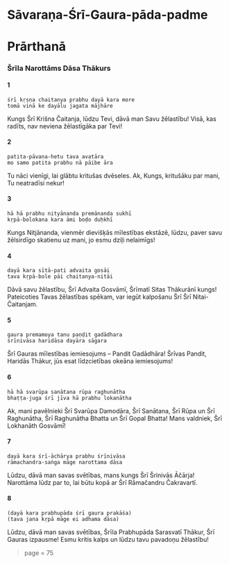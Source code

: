 # Sāvaraṇa-Śrī-Gaura-pāda-padme
# Prārthanā

### Šrīla Narottāms Dāsa Thākurs

#### 1

    śrī kṛṣṇa chaitanya prabhu dayā kara more
    tomā vinā ke dayālu jagata mājhāre

Kungs Šrī Krišna Čaitanja, lūdzu Tevi, dāvā man Savu žēlastību! Visā, kas radīts, nav neviena žēlastīgāka par Tevi!

#### 2

    patita-pāvana-hetu tava avatāra
    mo samo patita prabhu nā pāibe āra

Tu nāci vienīgi, lai glābtu kritušas dvēseles. Ak, Kungs, kritušāku par mani, Tu neatradīsi nekur!

#### 3

    hā hā prabhu nityānanda premānanda sukhī
    kṛpā-bolokana kara āmi boḍo duḥkhī

Kungs Nitjānanda, vienmēr dievišķās mīlestības ekstāzē, lūdzu, paver savu žēlsirdīgo skatienu uz mani, jo esmu dziļi nelaimīgs!

#### 4

    dayā kara sītā-pati advaita gosāi
    tava kṛpā-bole pāi chaitanya-nitāi

Dāvā savu žēlastību, Šrī Advaita Gosvāmī, Šrīmatī Sitas Thākurānī kungs! Pateicoties Tavas žēlastības spēkam, var iegūt kalpošanu Šrī Šrī Nitai-Čaitanjam.

#### 5

    gaura premamoya tanu paṇḍit gadādhara
    śrīnivāsa haridāsa dayāra sāgara

Šrī Gauras mīlestības iemiesojums – Pandit Gadādhāra! Šrīvas Pandit, Haridās Thākur, jūs esat līdzcietības okeāna iemiesojums!

#### 6

    hā hā svarūpa sanātana rūpa raghunātha
    bhaṭṭa-juga śrī jīva hā prabhu lokanātha

Ak, mani pavēlnieki Šrī Svarūpa Damodāra, Šrī Sanātana, Šrī Rūpa un Šrī Raghunātha, Šrī Raghunātha Bhatta un Šrī Gopal Bhatta! Mans valdniek, Šrī Lokhanāth Gosvāmī!

#### 7

    dayā kara śrī-āchārya prabhu śrīnivāsa
    rāmachandra-saṅga māge narottama dāsa

Lūdzu, dāvā man savas svētības, mans kungs Šrī Šrinivās Āčārja! Narottāma lūdz par to, lai būtu kopā ar Šrī Rāmačandru Čakravartī.

#### 8

    (dayā kara prabhupāda śrī gaura prakāśa)
    (tava jana kṛpā māge ei adhama dāsa)

Lūdzu, dāvā man savas svētības, Šrīla Prabhupāda Sarasvatī Thākur, Šrī Gauras izpausme! Esmu kritis kalps un lūdzu tavu pavadoņu žēlastību!


> page = 75
